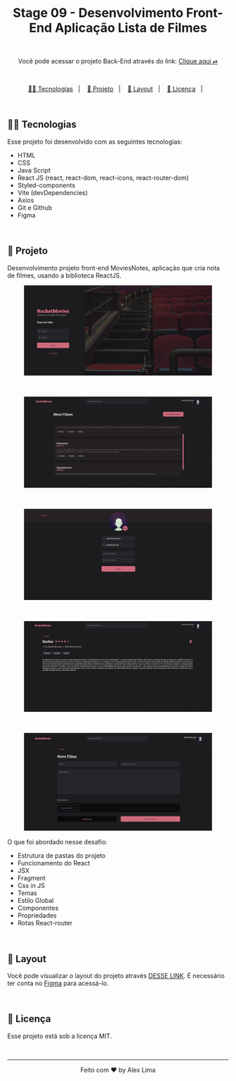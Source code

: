 <h1 align="center"> Stage 09 - Desenvolvimento Front-End Aplicação Lista de Filmes</h1>
<br>
<p align="center">Você pode acessar o projeto Back-End através do link: 
  <a href= "https://github.com/A1exLima/rocketseat-stage8-backend-desafio" target="_blank"> Clique aqui ⏯ </a>
</p>
<br>
<p align="center">
  <a href="#-tecnologias">👨‍💻 Tecnologias</a>&nbsp;&nbsp;&nbsp;|&nbsp;&nbsp;&nbsp;
  <a href="#-projeto">📄 Projeto</a>&nbsp;&nbsp;&nbsp;|&nbsp;&nbsp;&nbsp;
  <a href="#-layout">📱 Layout</a>&nbsp;&nbsp;&nbsp;|&nbsp;&nbsp;&nbsp;
  <a href="#-licença">🪪 Licença</a></a>&nbsp;&nbsp;&nbsp;|&nbsp;&nbsp;&nbsp;
</p>

<br>

## 👨‍💻 Tecnologias

Esse projeto foi desenvolvido com as seguintes tecnologias:

- HTML
- CSS
- Java Script
- React JS (react, react-dom, react-icons, react-router-dom)
- Styled-components
- Vite (devDependencies)
- Axios
- Git e Github
- Figma

<br>


## 📄 Projeto

<p align="start">
Desenvolvimento projeto front-end MoviesNotes, aplicação que cria nota de filmes, usando a biblioteca ReactJS.

<p align="center">
  <img alt="Aplicação front-end" src="./src/images/1.png" width="85%">
</p>
<br>
<p align="center">
  <img alt="Aplicação front-end" src="./src/images/2.png" width="85%">
</p>
<br>
<p align="center">
  <img alt="Aplicação front-end" src="./src/images/3.png" width="85%">
</p>
<br>
<p align="center">
  <img alt="Aplicação front-end" src="./src/images/4.png" width="85%">
</p>
<br>
<p align="center">
  <img alt="Aplicação front-end" src="./src/images/5.png" width="85%">
</p>

O que foi abordado nesse desafio:

- Estrutura de pastas do projeto
- Funcionamento do React
- JSX
- Fragment
- Css in JS
- Temas
- Estilo Global
- Componentes
- Propriedades
- Rotas React-router
</p>

<br>

## 📱 Layout

Você pode visualizar o layout do projeto através [DESSE LINK](<https://www.figma.com/file/RHoYG5npcSsh9yk5L4MkGP/RocketMovies-(Copy)?node-id=0%3A1&mode=dev>). É necessário ter conta no [Figma](https://figma.com) para acessá-lo.

<br>

## 🪪 Licença

Esse projeto está sob a licença MIT.

<br>

---

<p align="center">Feito com  ♥  by Alex Lima</p>